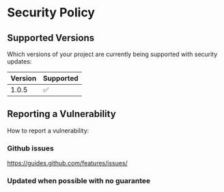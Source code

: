 # Security Policy

## Supported Versions

Which versions of your project are currently being supported with security updates:

| Version | Supported          |
| ------- | ------------------ |
| 1.0.5   | :white_check_mark: |

## Reporting a Vulnerability

How to report a vulnerability:

### Github issues

https://guides.github.com/features/issues/

### Updated when possible with no guarantee
